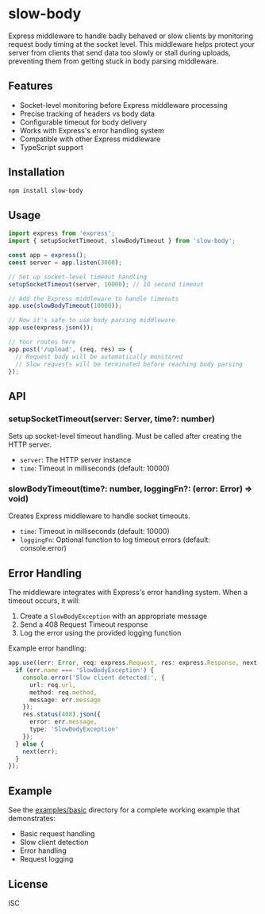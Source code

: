 # slow-body

Express middleware to handle badly behaved or slow clients by monitoring request body timing at the socket level. This middleware helps protect your server from clients that send data too slowly or stall during uploads, preventing them from getting stuck in body parsing middleware.

## Features

- Socket-level monitoring before Express middleware processing
- Precise tracking of headers vs body data
- Configurable timeout for body delivery
- Works with Express's error handling system
- Compatible with other Express middleware
- TypeScript support

## Installation

```bash
npm install slow-body
```

## Usage

```typescript
import express from 'express';
import { setupSocketTimeout, slowBodyTimeout } from 'slow-body';

const app = express();
const server = app.listen(3000);

// Set up socket-level timeout handling
setupSocketTimeout(server, 10000); // 10 second timeout

// Add the Express middleware to handle timeouts
app.use(slowBodyTimeout(10000));

// Now it's safe to use body parsing middleware
app.use(express.json());

// Your routes here
app.post('/upload', (req, res) => {
  // Request body will be automatically monitored
  // Slow requests will be terminated before reaching body parsing
});
```

## API

### setupSocketTimeout(server: Server, time?: number)

Sets up socket-level timeout handling. Must be called after creating the HTTP server.

- `server`: The HTTP server instance
- `time`: Timeout in milliseconds (default: 10000)

### slowBodyTimeout(time?: number, loggingFn?: (error: Error) => void)

Creates Express middleware to handle socket timeouts.

- `time`: Timeout in milliseconds (default: 10000)
- `loggingFn`: Optional function to log timeout errors (default: console.error)

## Error Handling

The middleware integrates with Express's error handling system. When a timeout occurs, it will:

1. Create a `SlowBodyException` with an appropriate message
2. Send a 408 Request Timeout response
3. Log the error using the provided logging function

Example error handling:

```typescript
app.use((err: Error, req: express.Request, res: express.Response, next: express.NextFunction) => {
  if (err.name === 'SlowBodyException') {
    console.error('Slow client detected:', {
      url: req.url,
      method: req.method,
      message: err.message
    });
    res.status(408).json({ 
      error: err.message,
      type: 'SlowBodyException'
    });
  } else {
    next(err);
  }
});
```

## Example

See the [examples/basic](examples/basic) directory for a complete working example that demonstrates:

- Basic request handling
- Slow client detection
- Error handling
- Request logging

## License

ISC